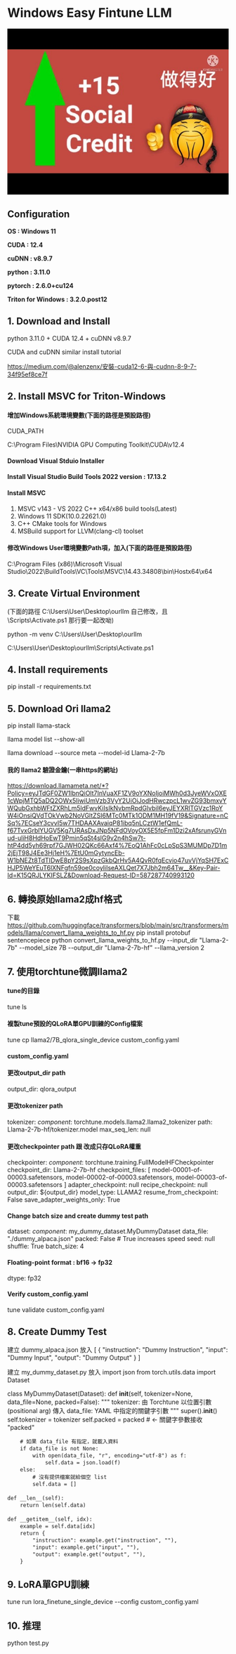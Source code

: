 # Windows Easy Fintune LLM
![image](https://github.com/alenzenx/WindowsEasyFintuneLLM/blob/main/goodjob.jpg)

## **Configuration**

**OS : Windows 11**

**CUDA : 12.4**

**cuDNN : v8.9.7**

**python : 3.11.0**

**pytorch : 2.6.0+cu124**

**Triton for Windows : 3.2.0.post12**

## **1. Download and Install**
python 3.11.0 + CUDA 12.4 + cuDNN v8.9.7

CUDA and cuDNN similar install tutorial 

https://medium.com/@alenzenx/安裝-cuda12-6-與-cudnn-8-9-7-34f95ef8ce7f

## **2. Install MSVC for Triton-Windows**
#### 增加Windows系統環境變數(下面的路徑是預設路徑)
CUDA_PATH

C:\Program Files\NVIDIA GPU Computing Toolkit\CUDA\v12.4

#### Download Visual Stduio Installer
#### Install Visual Studio Build Tools 2022 version : 17.13.2
#### Install MSVC
1. MSVC v143 - VS 2022 C++ x64/x86 build tools(Latest)
2. Windows 11 SDK(10.0.22621.0)
3. C++ CMake tools for Windows
4. MSBuild support for LLVM(clang-cl) toolset 

#### 修改Windows User環境變數Path項，加入(下面的路徑是預設路徑)
C:\Program Files (x86)\Microsoft Visual Studio\2022\BuildTools\VC\Tools\MSVC\14.43.34808\bin\Hostx64\x64

## **3. Create Virtual Environment**
(下面的路徑 C:\Users\User\Desktop\ourllm 自己修改，且 \Scripts\Activate.ps1 那行要一起改呦)

python -m venv C:\Users\User\Desktop\ourllm

C:\Users\User\Desktop\ourllm\Scripts\Activate.ps1

## **4. Install requirements**
pip install -r requirements.txt

## **5. Download Ori llama2**
pip install llama-stack

llama model list --show-all

llama download --source meta --model-id Llama-2-7b

#### 我的 llama2 驗證金鑰(一串https的網址)
https://download.llamameta.net/*?Policy=eyJTdGF0ZW1lbnQiOlt7InVuaXF1ZV9oYXNoIjoiMWh0d3JyeWVxOXE1cWpjMTQ5aDQ2OWx5IiwiUmVzb3VyY2UiOiJodHRwczpcL1wvZG93bmxvYWQubGxhbWFtZXRhLm5ldFwvKiIsIkNvbmRpdGlvbiI6eyJEYXRlTGVzc1RoYW4iOnsiQVdTOkVwb2NoVGltZSI6MTc0MTk1ODM1MH19fV19&Signature=nCSq%7ECseY3cvvI5w7THDAAXAvaiqP81ibq5nLCztW1efQmL-f67TvxGrblYUGV5Kg7URAsDxJNp5NFdOVoyOX5E5fpFm1Dzi2xAfsrunyGVnud-uliH8HdHoEwT9Pmin5qSt4slG9v2n4hSw7t-htP4dd5yh69rpf7GJWH02QKc66Axf4%7EoQ1AhFc0cLpSpS3MUMDp7D1m2jEjT98J4Ee3Hj1eH%7EtU0mGytyncEb-W1bNEZt8TdTIDwE8pY2S9sXpzGkbQrHv5A4QvR0fqEcvio47uvVjYqSH7ExCHJP5WeYEuT6lXNFgfn59oe0coyliIseAXLQet7X7Jbh2m64Tw__&Key-Pair-Id=K15QRJLYKIFSLZ&Download-Request-ID=587287740993120

## **6. 轉換原始llama2成hf格式**
下載 https://github.com/huggingface/transformers/blob/main/src/transformers/models/llama/convert_llama_weights_to_hf.py
pip install protobuf sentencepiece
python convert_llama_weights_to_hf.py --input_dir "Llama-2-7b" --model_size 7B --output_dir "Llama-2-7b-hf" --llama_version 2

## **7. 使用torchtune微調llama2**
#### tune的目錄
tune ls

#### 複製tune預設的QLoRA單GPU訓練的Config檔案
tune cp llama2/7B_qlora_single_device custom_config.yaml

#### custom_config.yaml
#### 更改output_dir path
output_dir: qlora_output

#### 更改tokenizer path
tokenizer:
  _component_: torchtune.models.llama2.llama2_tokenizer
  path: Llama-2-7b-hf/tokenizer.model
  max_seq_len: null

#### 更改checkpointer path 跟 改成只存QLoRA權重
checkpointer:
  _component_: torchtune.training.FullModelHFCheckpointer
  checkpoint_dir: Llama-2-7b-hf
  checkpoint_files: [
    model-00001-of-00003.safetensors,
    model-00002-of-00003.safetensors,
    model-00003-of-00003.safetensors
  ]
  adapter_checkpoint: null
  recipe_checkpoint: null
  output_dir: ${output_dir}
  model_type: LLAMA2
resume_from_checkpoint: False
save_adapter_weights_only: True

#### Change batch size and create dummy test path
dataset:
  _component_: my_dummy_dataset.MyDummyDataset
  data_file: "./dummy_alpaca.json"
  packed: False  # True increases speed
seed: null
shuffle: True
batch_size: 4

#### Floating-point format : bf16 -> fp32
dtype: fp32

#### Verify custom_config.yaml
tune validate custom_config.yaml

## **8. Create Dummy Test**
建立 dummy_alpaca.json
放入
[
    {
      "instruction": "Dummy Instruction",
      "input": "Dummy Input",
      "output": "Dummy Output"
    }
]

建立 my_dummy_dataset.py
放入
import json
from torch.utils.data import Dataset

class MyDummyDataset(Dataset):
    def __init__(self, tokenizer=None, data_file=None, packed=False):
        """
        tokenizer: 由 Torchtune 以位置引數 (positional arg) 傳入
        data_file: YAML 中指定的關鍵字引數
        """
        super().__init__()
        self.tokenizer = tokenizer
        self.packed = packed  # <- 關鍵字參數接收 "packed"

        # 如果 data_file 有指定，就載入資料
        if data_file is not None:
            with open(data_file, "r", encoding="utf-8") as f:
                self.data = json.load(f)
        else:
            # 沒有提供檔案就給個空 list
            self.data = []

    def __len__(self):
        return len(self.data)

    def __getitem__(self, idx):
        example = self.data[idx]
        return {
            "instruction": example.get("instruction", ""),
            "input": example.get("input", ""),
            "output": example.get("output", ""),
        }

## **9. LoRA單GPU訓練**
tune run lora_finetune_single_device --config custom_config.yaml

## **10. 推理**
python test.py